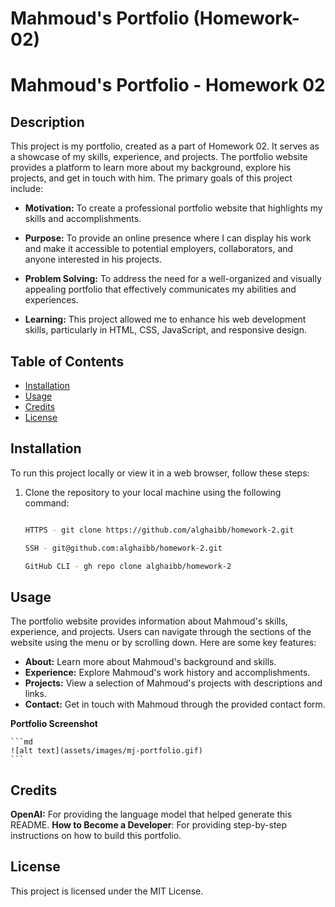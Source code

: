 # Mahmoud's Portfolio (Homework-02)

# Mahmoud's Portfolio - Homework 02

## Description

This project is my portfolio, created as a part of Homework 02. It serves as a showcase of my skills, experience, and projects. The portfolio website provides a platform to learn more about my background, explore his projects, and get in touch with him. The primary goals of this project include:

- **Motivation:** To create a professional portfolio website that highlights my skills and accomplishments.

- **Purpose:** To provide an online presence where I can display his work and make it accessible to potential employers, collaborators, and anyone interested in his projects.

- **Problem Solving:** To address the need for a well-organized and visually appealing portfolio that effectively communicates my abilities and experiences.

- **Learning:** This project allowed me to enhance his web development skills, particularly in HTML, CSS, JavaScript, and responsive design.

## Table of Contents

- [Installation](#installation)
- [Usage](#usage)
- [Credits](#credits)
- [License](#license)

## Installation

To run this project locally or view it in a web browser, follow these steps:

1. Clone the repository to your local machine using the following command:

   ```bash
   
   HTTPS - git clone https://github.com/alghaibb/homework-2.git
   
   SSH - git@github.com:alghaibb/homework-2.git

   GitHub CLI - gh repo clone alghaibb/homework-2

## Usage

The portfolio website provides information about Mahmoud's skills, experience, and projects. Users can navigate through the sections of the website using the menu or by scrolling down. Here are some key features:

- **About:** Learn more about Mahmoud's background and skills.
- **Experience:** Explore Mahmoud's work history and accomplishments.
- **Projects:** View a selection of Mahmoud's projects with descriptions and links.
- **Contact:** Get in touch with Mahmoud through the provided contact form.

**Portfolio Screenshot**

    ```md
    ![alt text](assets/images/mj-portfolio.gif)
    ```

## Credits

**OpenAI:** For providing the language model that helped generate this README.
**How to Become a Developer**: For providing step-by-step instructions on how to build this portfolio.

## License

This project is licensed under the MIT License.